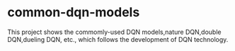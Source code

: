 # common-dqn-models
This project shows the commomly-used DQN models,nature DQN,double DQN,dueling DQN, etc., which follows the development of DQN technology. 

